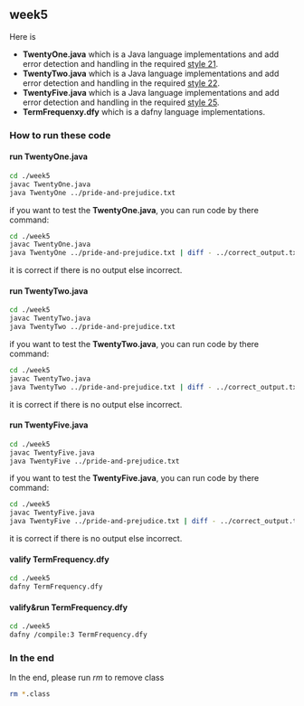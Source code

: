 ## week5

Here is
-   __TwentyOne.java__ which is a Java language implementations and add error detection and handling in the required [style 21](https://github.com/crista/exercises-in-programming-style/blob/master/21-constructivist/README.md).
-   __TwentyTwo.java__ which is a Java language implementations and add error detection and handling in the required [style 22](https://github.com/crista/exercises-in-programming-style/blob/master/22-tantrum/README.md).
-   __TwentyFive.java__ which is a Java language implementations and add error detection and handling in the required [style 25](https://github.com/crista/exercises-in-programming-style/blob/master/25-quarantine/README.md).
-   __TermFrequenxy.dfy__ which is a dafny language implementations.

### How to run these code
#### run TwentyOne.java
```bash
cd ./week5
javac TwentyOne.java
java TwentyOne ../pride-and-prejudice.txt
```
if you want to test the __TwentyOne.java__, you can run code by there command:
```bash
cd ./week5
javac TwentyOne.java
java TwentyOne ../pride-and-prejudice.txt | diff - ../correct_output.txt
```
it is correct if there is no output else incorrect.

#### run TwentyTwo.java
```bash
cd ./week5
javac TwentyTwo.java
java TwentyTwo ../pride-and-prejudice.txt
```
if you want to test the __TwentyTwo.java__, you can run code by there command:
```bash
cd ./week5
javac TwentyTwo.java
java TwentyTwo ../pride-and-prejudice.txt | diff - ../correct_output.txt
```
it is correct if there is no output else incorrect.

#### run TwentyFive.java
```bash
cd ./week5
javac TwentyFive.java
java TwentyFive ../pride-and-prejudice.txt
```
if you want to test the __TwentyFive.java__, you can run code by there command:
```bash
cd ./week5
javac TwentyFive.java
java TwentyFive ../pride-and-prejudice.txt | diff - ../correct_output.txt
```
it is correct if there is no output else incorrect.

#### valify TermFrequency.dfy
```bash
cd ./week5
dafny TermFrequency.dfy
```
#### valify&run TermFrequency.dfy
```bash
cd ./week5
dafny /compile:3 TermFrequency.dfy
```
### In the end
In the end, please run *rm* to remove class
```bash
rm *.class
```